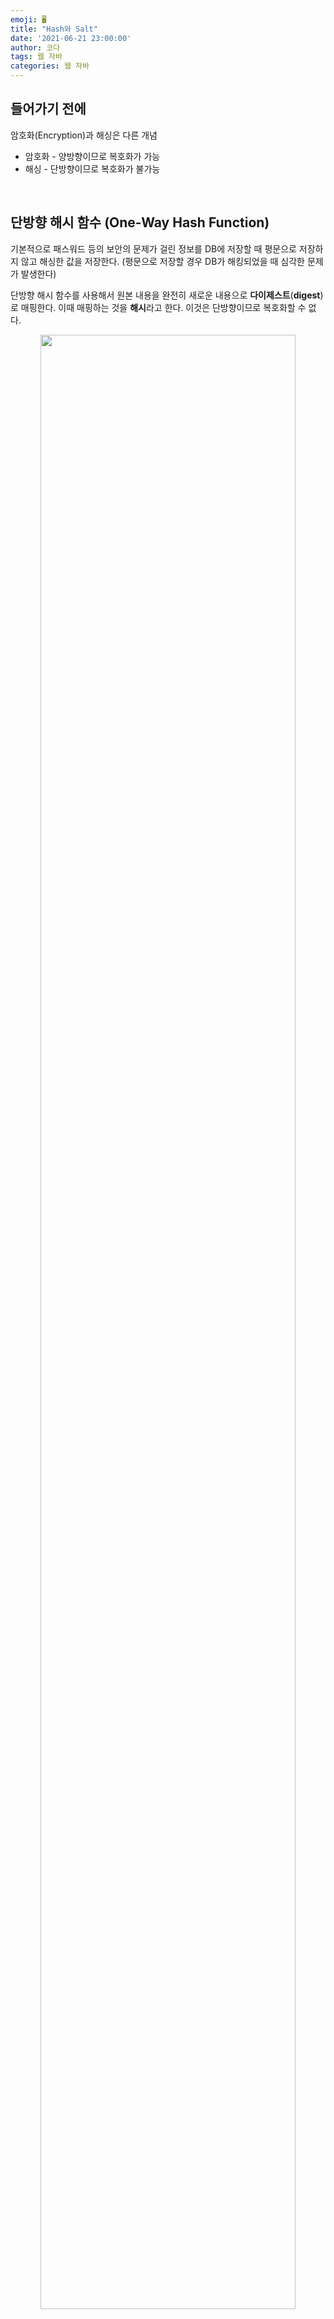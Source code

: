 ```yaml
---
emoji: 🖥
title: "Hash와 Salt"
date: '2021-06-21 23:00:00'
author: 코다
tags: 웹 자바 
categories: 웹 자바 
---
```


## 들어가기 전에

암호화(Encryption)과 해싱은 다른 개념

- 암호화 - 양방향이므로 복호화가 가능
- 해싱 - 단방향이므로 복호화가 불가능

<br>

## 단방향 해시 함수 (One-Way Hash Function)

기본적으로 패스워드 등의 보안의 문제가 걸린 정보를 DB에 저장할 때 평문으로 저장하지 않고 해싱한 값을 저장한다. (평문으로 저장할 경우 DB가 해킹되었을 때 심각한 문제가 발생한다) <br>

단방향 해시 함수를 사용해서 원본 내용을 완전히 새로운 내용으로 **다이제스트**(**digest**)로 매핑한다. 이때 매핑하는 것을 **해시**라고 한다. 이것은 단방향이므로 복호화할 수 없다. <br>

<p align="center"><img width="90%" src="https://user-images.githubusercontent.com/63405904/135313771-acb38bc5-e482-41a0-a0b8-2a7415bd2903.png"></p>

- 해시 함수 종류
    1. SHA
    2. MD
    3. HAS
    4. WHIRLPOOL

### 한계점

- Rainbow Table
    
    동일한 데이터를 동일한 해시 함수로 연산한 **다이제스트**는 동일한 값을 가진다. 따라서 여러 값들에 대한 다이제스트를 모아놓은 **Rainbow Table**이라는 것이 존재하고 이것을 통해서 원본 데이터를 유추할 수 있다. 
    
- Brute-force
    
    해싱 자체가 빠른 검색을 하기 때문에 반대로 다이제스트를 얻는 과정도 빠르게 실행된다. 무작위 데이터를 대입하여 다이제스트를 비교(해싱이므로 더 빠르게 수행됨)하여 원본 데이터를 유추할 수 있다. 
    
<br>

## 단방향 해시 함수 보완

### Key Stretching

n번의 해시를 통해서 다이제스트의 다이제스트를 얻어내어 해커 입장에서 원문 데이터를 얻는데 시간을 더 오래 소요하게 한다. (Brute-force 무력화) <br>

<p align="center"><img width="90%" src="https://user-images.githubusercontent.com/63405904/135314064-923f6f7a-d9bf-4987-9996-05c371b77aa9.png"></p>

### Salt

원본 데이터에 임의의 문자열을 덧붙여서 해싱을 해서 다이제스트를 얻어내는 방법이다. 따라서 다이제스트의 원문을 알아낸다고 하더라도 사용자가 입력한 원본 password를 알아내는 것은 어려워진다. <br>

<p align="center"><img width="90%" src="https://user-images.githubusercontent.com/63405904/135314140-e59783ad-2587-4ba2-98d0-32763bb66f49.png"></p>

위 두가지 방법을 모두 사용하여 다이제스트에 대한 보안성을 더 높인다. <br>

<p align="center"><img width="90%" src="https://user-images.githubusercontent.com/63405904/135314236-2f313ce8-33aa-4c3a-9c39-2ec9fb18ea45.png"></p>

<br>

## 간단하게 구현해보기

1. SALT 크기를 지정
    
    너무 짧으면 안전하지 않다. <br>
    
    랜덤 함수를 하용해 SALT를 생성하는 것이 좋으나, `java.util.Random` 은 암호학적으로 안전하지 않아서`java.security.SecureRandom`을 사용한다.
    
2. 해시 함수를 쓰기 위해서 `java.security.MessageDigest` 외부 라이브러리를 Import 한다. (이외의 다른 라이브러리도 존재한다)
3. 랜덤 함수를 통해서 SALT를 얻어 사용자 입력 password에 덧붙인다.
4. `MessageDigest` 라이브러리의 `update()`를 통해서 문자열을 해싱하여 해당 라이브러리에 저장한다. 
5. `MessageDigest` 라이브러리의 `digest()` 를 통해서 다이제스트를 얻는다. 

<br>
<br>

**[참고링크]**

- [https://st-lab.tistory.com/100](https://st-lab.tistory.com/100)

```toc
```